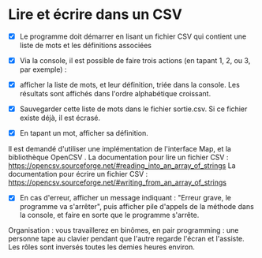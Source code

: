 # Lire et écrire dans un CSV

- [x] Le programme doit démarrer en lisant un fichier CSV qui contient une liste de mots et les définitions associées
- [x] Via la console, il est possible de faire trois actions  (en tapant 1, 2, ou 3, par exemple) : 
 
- [x] afficher la liste de mots, et leur définition, triée dans la console. Les résultats sont affichés dans l'ordre alphabétique croissant.
- [x] Sauvegarder cette liste de mots dans le fichier sortie.csv. Si ce fichier existe déjà, il est écrasé.
- [x] En tapant un mot, afficher sa définition.

Il est demandé d'utiliser une implémentation de l'interface Map, et la bibliothèque OpenCSV . La documentation pour lire un fichier CSV : https://opencsv.sourceforge.net/#reading_into_an_array_of_strings 
La documentation pour écrire un fichier CSV : https://opencsv.sourceforge.net/#writing_from_an_array_of_strings

- [x] En cas d'erreur, afficher un message indiquant : "Erreur grave, le programme va s'arrêter", puis afficher pile d'appels de la méthode dans la console, et faire en sorte que le programme s'arrête.

Organisation : vous travaillerez en binômes, en pair programming : une personne tape au clavier pendant que l'autre regarde l'écran et l'assiste. Les rôles sont inversés toutes les demies heures environ.